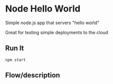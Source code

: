 # Node Hello World

Simple node.js app that servers "hello world"

Great for testing simple deployments to the cloud

## Run It

`npm start`
## Flow/description
